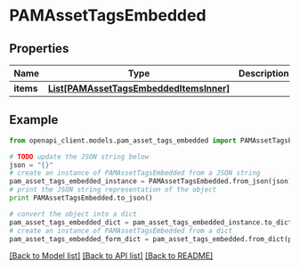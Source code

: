 # PAMAssetTagsEmbedded


## Properties
Name | Type | Description | Notes
------------ | ------------- | ------------- | -------------
**items** | [**List[PAMAssetTagsEmbeddedItemsInner]**](PAMAssetTagsEmbeddedItemsInner.md) |  | [optional] 

## Example

```python
from openapi_client.models.pam_asset_tags_embedded import PAMAssetTagsEmbedded

# TODO update the JSON string below
json = "{}"
# create an instance of PAMAssetTagsEmbedded from a JSON string
pam_asset_tags_embedded_instance = PAMAssetTagsEmbedded.from_json(json)
# print the JSON string representation of the object
print PAMAssetTagsEmbedded.to_json()

# convert the object into a dict
pam_asset_tags_embedded_dict = pam_asset_tags_embedded_instance.to_dict()
# create an instance of PAMAssetTagsEmbedded from a dict
pam_asset_tags_embedded_form_dict = pam_asset_tags_embedded.from_dict(pam_asset_tags_embedded_dict)
```
[[Back to Model list]](../README.md#documentation-for-models) [[Back to API list]](../README.md#documentation-for-api-endpoints) [[Back to README]](../README.md)


